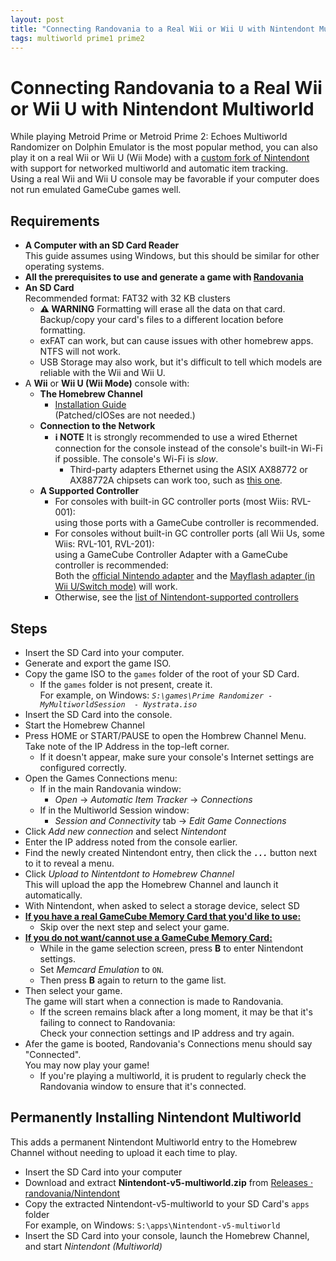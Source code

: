 ```yaml
---
layout: post
title: "Connecting Randovania to a Real Wii or Wii U with Nintendont Multiworld"
tags: multiworld prime1 prime2
---
```

# Connecting Randovania to a Real Wii or Wii U with Nintendont Multiworld #  
While playing Metroid Prime or Metroid Prime 2: Echoes Multiworld Randomizer on Dolphin Emulator is the most popular method, you can also play it on a real Wii or Wii U (Wii Mode) with a [custom fork of Nintendont](https://github.com/randovania/Nintendont/) with support for networked multiworld and automatic item tracking.  
Using a real Wii and Wii U console may be favorable if your computer does not run emulated GameCube games well.  
  
## Requirements ##  
  
* **A Computer with an SD Card Reader**  
  This guide assumes using Windows, but this should be similar for other operating systems.  
* **All the prerequisites to use and generate a game with [Randovania](https://randovania.org/)**  
* **An SD Card**  
  Recommended format: FAT32 with 32 KB clusters  
  * **⚠️ WARNING** Formatting will erase all the data on that card. Backup/copy your card's files to a different location before formatting.  
  * exFAT can work, but can cause issues with other homebrew apps. NTFS will not work.  
  * USB Storage may also work, but it's difficult to tell which models are reliable with the Wii and Wii U.  
* A **Wii** or **Wii U (Wii Mode)** console with:  
  * **The Homebrew Channel**  
    * [Installation Guide](https://wii.hacks.guide/get-started)  
      (Patched/cIOSes are not needed.)  
  * **Connection to the Network**  
    * **ℹ️ NOTE** It is strongly recommended to use a wired Ethernet connection for the console instead of the console's built-in Wi-Fi if possible. The console's Wi-Fi is *slow*.  
      * Third-party adapters Ethernet using the ASIX AX88772 or AX88772A chipsets can work too, such as [this one](https://www.amazon.com/gp/product/B00MYT47EA/).  
  * **A Supported Controller**  
    * For consoles with built-in GC controller ports (most Wiis: RVL-001):  
      using those ports with a GameCube controller is recommended.  
    * For consoles without built-in GC controller ports (all Wii Us, some Wiis: RVL-101, RVL-201):  
      using a GameCube Controller Adapter with a GameCube controller is recommended:  
      Both the [official Nintendo adapter](https://smashbros.nintendo.com/buy/accessories/) and the [Mayflash adapter (in Wii U/Switch mode)](https://www.amazon.com/Mayflash-GameCube-Controller-Adapter-Switch/dp/B00RSXRLUE/) will work.  
    * Otherwise, see the [list of Nintendont-supported controllers](https://gbatemp.net/threads/nintendont.349258/#Controllers)  
  
## Steps ##  
  
 * Insert the SD Card into your computer.  
 * Generate and export the game ISO.  
 * Copy the game ISO to the `games` folder of the root of your SD Card.  
   * If the `games` folder is not present, create it.  
     For example, on Windows: *`S:\games\Prime Randomizer - MyMultiworldSession  - Nystrata.iso`*  
 * Insert the SD Card into the console.  
 * Start the Homebrew Channel  
 * Press HOME or START/PAUSE to open the Hombrew Channel Menu.  
   Take note of the IP Address in the top-left corner.  
   * If it doesn't appear, make sure your console's Internet settings are configured correctly.  
 * Open the Games Connections menu:  
   * If in the main Randovania window:  
     * *Open* -> *Automatic Item Tracker* -> *Connections*  
   * If in the Multiworld Session window:  
     * *Session and Connectivity* tab -> *Edit Game Connections*  
 * Click *Add new connection* and select *Nintendont*  
 * Enter the IP address noted from the console earlier.  
 * Find the newly created Nintendont entry, then click the ***`...`*** button next to it to reveal a menu.  
 * Click *Upload to Nintentdont to Homebrew Channel*  
   This will upload the app the Homebrew Channel and launch it automatically.  
 * With Nintendont, when asked to select a storage device, select SD  
 * <ins>**If you have a real GameCube Memory Card that you'd like to use:**</ins>  
    * Skip over the next step and select your game.  
 * <ins>**If you do not want/cannot use a GameCube Memory Card:**</ins>  
    * While in the game selection screen, press **B** to enter Nintendont settings.  
    * Set *Memcard Emulation* to `ON`.  
    * Then press **B** again to return to the game list.  
 * Then select your game.  
   The game will start when a connection is made to Randovania.  
   * If the screen remains black after a long moment, it may be that it's failing to connect to Randovania:  
     Check your connection settings and IP address and try again.  
 * Afer the game is booted, Randovania's Connections menu should say "Connected".  
   You may now play your game!  
   * If you're playing a multiworld, it is prudent to regularly check the Randovania window to ensure that it's connected.  
  
## Permanently Installing Nintendont Multiworld ##  
  
This adds a permanent Nintendont Multiworld entry to the Homebrew Channel without needing to upload it each time to play.  
* Insert the SD Card into your computer  
* Download and extract **Nintendont-v5-multiworld.zip** from [Releases · randovania/Nintendont](https://github.com/randovania/Nintendont/releases)  
* Copy the extracted Nintendont-v5-multiworld to your SD Card's `apps` folder  
    For example, on Windows: `S:\apps\Nintendont-v5-multiworld`  
* Insert the SD Card into your console, launch the Homebrew Channel, and start *Nintendont (Multiworld)*